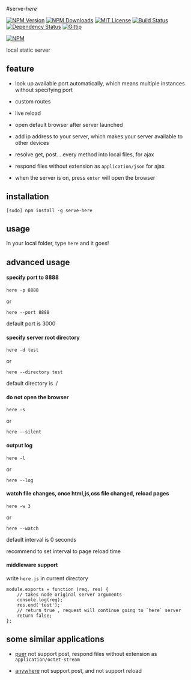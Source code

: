 #serve-*here*

[![NPM Version][npm-version-image]][npm-url]
[![NPM Downloads][npm-downloads-image]][npm-url]
[![MIT License][license-image]][license-url]
[![Build Status][travis-image]][travis-url]
[![Dependency Status][david-image]][david-url]
[![Gittip][gittip-image]][gittip-url]

[![NPM][nodei-image]][nodei-url]

local static server

## feature

- look up available port automatically, which means multiple instances without specifying port

- custom routes

- live reload

- open default browser after server launched

- add ip address to your server, which makes your server available to other devices

- resolve get, post... every method into local files, for ajax

- respond files without extension as `application/json` for ajax

- when the server is on, press `enter` will open the browser

## installation

`[sudo] npm install -g serve-here`

## usage

In your local folder, type `here` and it goes\!

## advanced usage

#### specify port to 8888

`here -p 8888`

or

`here --port 8888`

default port is 3000

#### specify server root directory

`here -d test`

or

`here --directory test`

default directory is ./

#### do not open the browser

`here -s`

or

`here --silent`

#### output log

`here -l`

or

`here --log`


#### watch file changes, once html,js,css file changed, reload pages

`here -w 3`

or

`here --watch`

default interval is 0 seconds

recommend to set interval to page reload time

#### middleware support

write `here.js` in current directory

```
module.exports = function (req, res) {
    // takes node original server arguments
    console.log(req);
    res.end('test');
    // return true , request will continue going to `here` server
    return false;
};

```

## some similar applications

- [puer](https://www.npmjs.com/package/puer) not support post, respond files without extension as `application/octet-stream`

- [anywhere](https://www.npmjs.com/package/anywhere) not support post, and not support reload


[npm-version-image]: http://img.shields.io/npm/v/serve-here.svg?style=flat-square
[npm-url]: https://www.npmjs.com/package/serve-here
[npm-downloads-image]: http://img.shields.io/npm/dm/serve-here.svg?style=flat-square
[license-image]: http://img.shields.io/badge/license-MIT-blue.svg?style=flat-square
[license-url]: LICENSE
[travis-image]: https://img.shields.io/travis/vivaxy/here.svg?style=flat-square
[travis-url]: https://travis-ci.org/vivaxy/here
[david-image]: http://img.shields.io/david/vivaxy/here.svg?style=flat-square
[david-url]: https://david-dm.org/vivaxy/here
[gittip-image]: https://img.shields.io/gittip/vivaxy.svg?style=flat-square
[gittip-url]: https://www.gittip.com/vivaxy/
[nodei-image]: https://nodei.co/npm-dl/serve-here.png?height=3
[nodei-url]: https://nodei.co/npm/serve-here/
